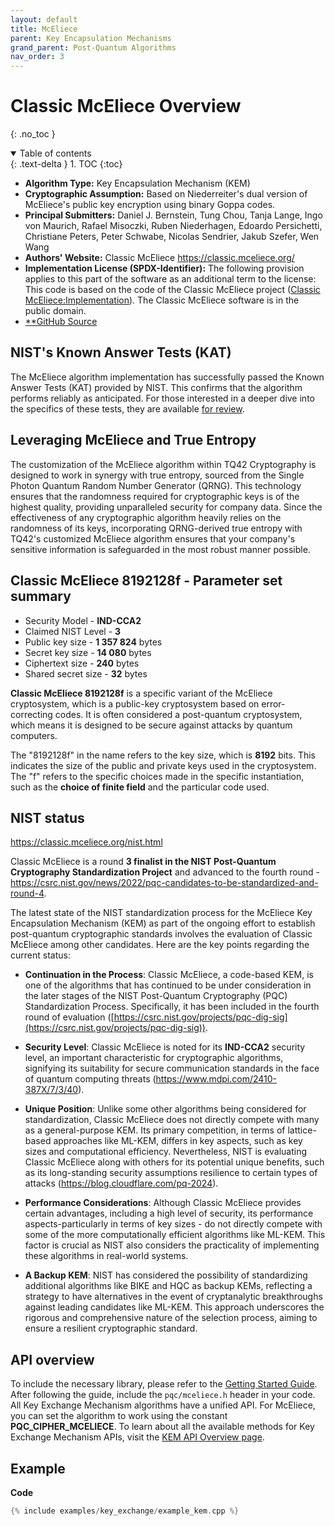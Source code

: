 ```yaml
---
layout: default
title: McEliece
parent: Key Encapsulation Mechanisms
grand_parent: Post-Quantum Algorithms
nav_order: 3
---
```


# **Classic McEliece Overview**
{: .no_toc }

<details open markdown="block">
  <summary>
    Table of contents
  </summary>
  {: .text-delta }
1. TOC
{:toc}
</details>

- **Algorithm Type:** Key Encapsulation Mechanism (KEM)
- **Cryptographic Assumption:** Based on Niederreiter\'s dual version of McEliece\'s public key encryption using binary Goppa codes.
-    **Principal Submitters:** Daniel J. Bernstein, Tung Chou, Tanja Lange, Ingo von Maurich, Rafael Misoczki, Ruben Niederhagen,
        Edoardo Persichetti, Christiane Peters, Peter Schwabe, Nicolas
        Sendrier, Jakub Szefer, Wen Wang
-   **Authors\' Website:** Classic McEliece <https://classic.mceliece.org/>
-   **Implementation License (SPDX-Identifier):** The following provision applies to this part of the software as an additional term to the license:
This code is based on the code of the Classic McEliece project ([Classic McEliece:Implementation](https://classic.mceliece.org/impl.html)). The Classic McEliece software is in the public domain.
-   [**GitHub Source](https://github.com/terra-quantum-public/tq42-pqc-oss/tree/main/src/mceliece) 


## NIST's Known Answer Tests (KAT)
The McEliece algorithm implementation has successfully passed the Known Answer Tests (KAT) provided by NIST. This confirms that the algorithm performs reliably as anticipated. For those interested in a deeper dive into the specifics of these tests, they are available [for review](https://github.com/terra-quantum-public/tq42-pqc-oss/tree/main/test/mceliece).

## Leveraging McEliece and True Entropy
The customization of the McEliece algorithm within TQ42 Cryptography is designed to work in synergy with true entropy, sourced from the Single Photon Quantum Random Number Generator (QRNG). This technology ensures that the randomness required for cryptographic keys is of the highest quality, providing unparalleled security for company data.
Since the effectiveness of any cryptographic algorithm heavily relies on the randomness of its keys, incorporating QRNG-derived true entropy with TQ42's customized McEliece algorithm ensures that your company's sensitive information is safeguarded in the most robust manner possible.

## Classic McEliece 8192128f - Parameter set summary

- Security Model - **IND-CCA2**
- Claimed NIST Level - **3**
- Public key size - **1 357 824** bytes
- Secret key size - **14 080** bytes 
- Ciphertext size - **240** bytes
- Shared secret size - **32** bytes

**Classic McEliece 8192128f** is a specific variant of the McEliece cryptosystem, which is a
public-key cryptosystem based on error-correcting codes. It is often
considered a post-quantum cryptosystem, which means it is designed to be
secure against attacks by quantum computers.

The \"8192128f\" in the name refers to the key size, which is **8192**
bits. This indicates the size of the public and private keys used in the
cryptosystem. The \"f\" refers to the specific choices made in the
specific instantiation, such as the **choice of finite field** and the
particular code used.

## NIST status

<https://classic.mceliece.org/nist.html>

Classic McEliece is a round **3 finalist in the NIST Post-Quantum
Cryptography Standardization Project** and advanced to the fourth
round -
<https://csrc.nist.gov/news/2022/pqc-candidates-to-be-standardized-and-round-4>.

The latest state of the NIST standardization process for the McEliece Key Encapsulation Mechanism (KEM) as part of the ongoing effort to establish post-quantum cryptographic standards involves the evaluation of Classic McEliece among other candidates. Here are the key points regarding the current status:

- **Continuation in the Process**: Classic McEliece, a code-based KEM, is one of the algorithms that has continued to be under consideration in the later stages of the NIST Post-Quantum Cryptography (PQC) Standardization Process. Specifically, it has been included in the fourth round of evaluation ([https://csrc.nist.gov/projects/pqc-dig-sig](https://csrc.nist.gov/projects/pqc-dig-sig)).

- **Security Level**: Classic McEliece is noted for its **IND-CCA2** security level, an important characteristic for cryptographic algorithms, signifying its suitability for secure communication standards in the face of quantum computing threats (<https://www.mdpi.com/2410-387X/7/3/40>).

- **Unique Position**: Unlike some other algorithms being considered for standardization, Classic McEliece does not directly compete with many as a general-purpose KEM. Its primary competition, in terms of lattice-based approaches like ML-KEM, differs in key aspects, such as key sizes and computational efficiency. Nevertheless, NIST is evaluating Classic McEliece along with others for its potential unique benefits, such as its long-standing security assumptions resilience to certain types of attacks (<https://blog.cloudflare.com/pq-2024>).

- **Performance Considerations**: Although Classic McEliece provides certain advantages, 
including a high level of security, its performance aspects-particularly in terms of key sizes - do not directly compete 
with some of the more computationally efficient algorithms like ML-KEM. This factor is crucial as NIST also considers the 
practicality of implementing these algorithms in real-world systems.

- **A Backup KEM**: NIST has considered the possibility of standardizing additional algorithms like BIKE and HQC as backup KEMs, 
reflecting a strategy to have alternatives in the event of cryptanalytic breakthroughs against leading candidates like ML-KEM. 
This approach underscores the rigorous and comprehensive nature of the selection process, aiming to ensure a resilient cryptographic standard.




## API overview

To include the necessary library, please refer to the [Getting Started Guide](../../getting_started.html).
After following the guide, include the ``pqc/mceliece.h`` header in your code.
All Key Exchange Mechanism algorithms have a unified API. For McEliece, you can set the algorithm to work using the constant **PQC_CIPHER_MCELIECE**.
To learn about all the available methods for Key Exchange Mechanism APIs, visit the [KEM API Overview page](api.html).


## Example

**Code**

```cpp
{% include examples/key_exchange/example_kem.cpp %}
```

